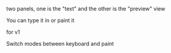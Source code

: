 two panels, one is the "text" and the other is the "preview" view

You can type it in or paint it

for v1

Switch modes between keyboard and paint